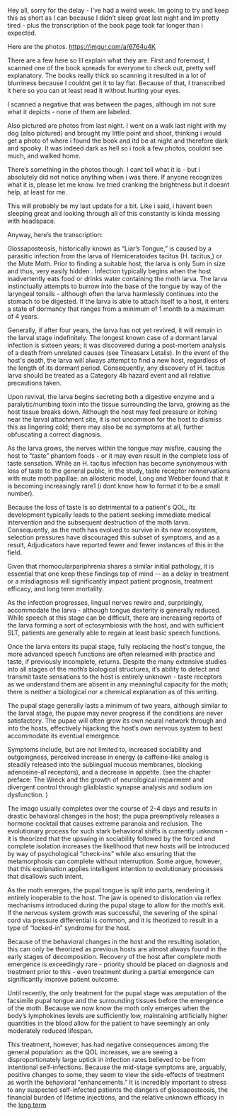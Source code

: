 Hey all, sorry for the delay - I’ve had a weird week. Im going to try and keep this as short as I can because I didn’t sleep great last night and Im pretty tired - plus the transcription of the book page took far longer than i expected.

Here are the photos. https://imgur.com/a/6764u4K 

There are a few here so Ill explain what they are. First and foremost, I scanned one of the book spreads for everyone to check out, pretty self explanatory. The books really thick so scanning it resulted in a lot of blurriness because I couldnt get it to lay flat. Because of that, I transcribed it here so you can at least read it without hurting your eyes.

I scanned a negative that was between the pages, although im not sure what it depicts - none of them are labeled.

Also pictured are photos from last night. I went on a walk last night with my dog (also pictured) and brought my little point and shoot, thinking i would get a photo of where i found the book and itd be at night and therefore dark and spooky. It was indeed dark as hell so i took a few photos, couldnt see much, and walked home.

There’s something in the photos though. I cant tell what it is - but i absolutely did not notice anything when i was there. If anyone recognizes what it is, please let me know. Ive tried cranking the brightness but it doesnt help, at least for me.

This will probably be my last update for a bit. Like i said, i havent been sleeping great and looking through all of this constantly is kinda messing with headspace.

Anyway, here’s the transcription:

Glossaposteosis, historically known as “Liar’s Tongue,” is caused by a parasitic infection from the larva of Hemiceratoides tacitus (H. tacitus,) or the Mute Moth. Prior to finding a suitable host, the larva is only 5um in size and thus, very easily hidden . Infection typically begins when the host inadvertently eats food or drinks water containing the moth larva. The larva instinctually attempts to burrow into the base of the tongue by way of the laryngeal tonsils - although often the larva harmlessly continues into the stomach to be digested. If the larva is able to attach itself to a host, it enters a state of dormancy that ranges from a minimum of 1 month to a maximum of 4 years.

Generally, if after four years, the larva has not yet revived, it will remain in the larval stage indefinitely. The longest known case of a dormant larval infection is sixteen years; it was discovered during a post-mortem analysis of a death from unrelated causes (see Tineasarx Letalis). In the event of the host's death, the larva will always attempt to find a new host, regardless of the length of its dormant period. Consequently, any discovery of H. tacitus larva should be treated as a Category 4b hazard event and all relative precautions taken.

Upon revival, the larva begins secreting both a digestive enzyme and a paralytic/numbing toxin into the tissue surrounding the larva, growing as the host tissue breaks down. Although the host may feel pressure or itching near the larval attachment site, it is not uncommon for the host to dismiss this as lingering cold; there may also be no symptoms at all, further obfuscating a correct diagnosis.

As the larva grows, the nerves within the tongue may misfire, causing the host to “taste” phantom foods - or it may even result in the complete loss of taste sensation. While an H. tacitus infection has become synonymous with loss of taste to the general public, in the study, taste receptor reinnervations with mute moth papillae: an allosteric model, Long and Webber found that it is becoming increasingly rare1 (i dont know how to format it to be a small number).

Because the loss of taste is so detrimental to a patient's QOL, its development typically leads to the patient seeking immediate medical intervention and the subsequent destruction of the moth larva. Consequently, as the moth has evolved to survive in its new ecosystem, selection pressures have discouraged this subset of symptoms, and as a result, Adjudicators have reported fewer and fewer instances of this in the field.

Given that rhomocularpariphrenia shares a similar initial pathology, it is essential that one keep these findings top of mind -- as a delay in treatment or a misdiagnosis will significantly impact patient prognosis, treatment efficacy, and long term mortality.

As the infection progresses, lingual nerves rewire and, surprisingly, accommodate the larva - although tongue dexterity is generally reduced. While speech at this stage can be difficult, there are increasing reports of the larva forming a sort of ectosymbiosis with the host, and with sufficient SLT, patients are generally able to regain at least basic speech functions.

Once the larva enters its pupal stage, fully replacing the host's tongue, the more advanced speech functions are often relearned with practice and taste, if previously incomplete, returns. Despite the many extensive studies into all stages of the moth’s biological structures, it’s ability to detect and transmit taste sensations to the host is entirely unknown - taste receptors as we understand them are absent in any meaningful capacity for the moth; there is neither a biological nor a chemical explanation as of this writing.

The pupal stage generally lasts a minimum of two years, although similar to the larval stage, the pupae may never progress if the conditions are never satisfactory. The pupae will often grow its own neural network through and into the hosts, effectively hijacking the host’s own nervous system to best accommodate its eventual emergence.

Symptoms include, but are not limited to, increased sociability and outgoingness, perceived increase in energy (a caffeine-like analog is steadily released into the sublingual mucous membranes, blocking adenosine-a1 receptors), and a decrease in appetite. (see the chapter preface: The Wreck and the growth of neurological impairment and divergent control through glialblastic synapse analysis and sodium ion dysfunction. )

The imago usually completes over the course of 2-4 days and results in drastic behavioral changes in the host; the pupa preemptively releases a hormone cocktail that causes extreme paranoia and reclusion. The evolutionary process for such stark behavioral shifts is currently unknown - it is theorized that the upswing in sociability followed by the forced and complete isolation increases the likelihood that new hosts will be introduced by way of psychological “check-ins” while also ensuring that the metamorphosis can complete without interruption. Some argue, however, that this explanation applies intelligent intention to evolutionary processes that disallows such intent.

As the moth emerges, the pupal tongue is split into parts, rendering it entirely inoperable to the host. The jaw is opened to dislocation via reflex mechanisms introduced during the pupal stage to allow for the moth’s exit. If the nervous system growth was successful, the severing of the spinal cord via pressure differential is common, and it is theorized to result in a type of “locked-in” syndrome for the host.

Because of the behavioral changes in the host and the resulting isolation, this can only be theorized as previous hosts are almost always found in the early stages of decomposition. Recovery of the host after complete moth emergence is exceedingly rare - priority should be placed on diagnosis and treatment prior to this - even treatment during a partial emergence can significantly improve patient outcome.

Until recently, the only treatment for the pupal stage was amputation of the facsimile pupal tongue and the surrounding tissues before the emergence of the moth. Because we now know the moth only emerges when the body’s lymphokines levels are sufficiently low, maintaining artificially higher quantities in the blood allow for the patient to have seemingly an only moderately reduced lifespan.

This treatment, however, has had negative consequences among the general population: as the QOL increases, we are seeing a disproportionately large uptick in infection rates believed to be from intentional self-infections. Because the mid-stage symptoms are, arguably, positive changes to some, they seem to view the side-effects of treatment as worth the behavioral “enhancements.” It is incredibly important to stress to any suspected self-infected patients the dangers of glossaposteosis, the financial burden of lifetime injections, and the relative unknown efficacy in the [long term](https://www.instagram.com/timoxton/)